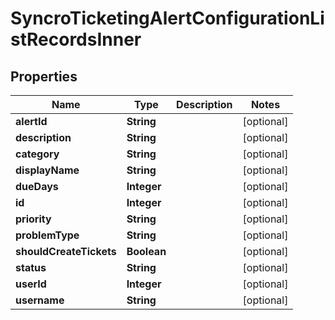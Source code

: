 

# SyncroTicketingAlertConfigurationListRecordsInner


## Properties

| Name | Type | Description | Notes |
|------------ | ------------- | ------------- | -------------|
|**alertId** | **String** |  |  [optional] |
|**description** | **String** |  |  [optional] |
|**category** | **String** |  |  [optional] |
|**displayName** | **String** |  |  [optional] |
|**dueDays** | **Integer** |  |  [optional] |
|**id** | **Integer** |  |  [optional] |
|**priority** | **String** |  |  [optional] |
|**problemType** | **String** |  |  [optional] |
|**shouldCreateTickets** | **Boolean** |  |  [optional] |
|**status** | **String** |  |  [optional] |
|**userId** | **Integer** |  |  [optional] |
|**username** | **String** |  |  [optional] |



